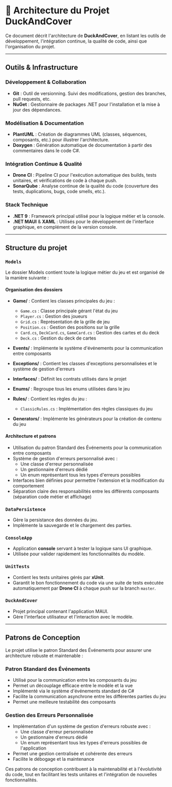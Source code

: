 # 🦆 Architecture du Projet **DuckAndCover**

Ce document décrit l'architecture de **DuckAndCover**, en listant les outils de développement, l'intégration continue, la qualité de code, ainsi que l'organisation du projet.

---

## Outils & Infrastructure

### Développement & Collaboration

- **Git** : Outil de versionning. Suivi des modifications, gestion des branches, pull requests, etc.
- **NuGet** : Gestionnaire de packages .NET pour l'installation et la mise à jour des dépendances.


### Modélisation & Documentation

- **PlantUML** : Création de diagrammes UML (classes, séquences, composants, etc.) pour illustrer l'architecture.
- **Doxygen** : Génération automatique de documentation à partir des commentaires dans le code C#.


### Intégration Continue & Qualité

- **Drone CI** : Pipeline CI pour l'exécution automatique des builds, tests unitaires, et vérifications de code à chaque push.
- **SonarQube** : Analyse continue de la qualité du code (couverture des tests, duplications, bugs, code smells, etc.).


### Stack Technique

- **.NET 9** : Framework principal utilisé pour la logique métier et la console.
- **.NET MAUI** & **XAML** : Utilisés pour le développement de l'interface graphique, en complément de la version console.

---

## Structure du projet

### `Models`

Le dossier Models contient toute la logique métier du jeu et est organisé de la manière suivante :

#### Organisation des dossiers

- **Game/** : Contient les classes principales du jeu :
  - `Game.cs` : Classe principale gérant l'état du jeu
  - `Player.cs` : Gestion des joueurs
  - `Grid.cs` : Représentation de la grille de jeu
  - `Position.cs` : Gestion des positions sur la grille
  - `Card.cs`, `DeckCard.cs`, `GameCard.cs` : Gestion des cartes et du deck
  - `Deck.cs` : Gestion du deck de cartes

- **Events/** : Implémente le système d'événements pour la communication entre composants
- **Exceptions/** : Contient les classes d'exceptions personnalisées et le système de gestion d'erreurs
- **Interfaces/** : Définit les contrats utilisés dans le projet
- **Enums/** : Regroupe tous les enums utilisées dans le jeu
- **Rules/** : Contient les règles du jeu :
  - `ClassicRules.cs` : Implémentation des règles classiques du jeu
- **Generators/** : Implémente les générateurs pour la création de contenu du jeu

#### Architecture et patrons 

- Utilisation du patron Standard des Événements pour la communication entre composants
- Système de gestion d'erreurs personnalisé avec :
  - Une classe d'erreur personnalisée
  - Un gestionnaire d'erreurs dédié
  - Un enum représentant tous les types d'erreurs possibles
- Interfaces bien définies pour permettre l'extension et la modification du comportement
- Séparation claire des responsabilités entre les différents composants (séparation code métier et affichage)

### `DataPersistence`

- Gère la persistance des données du jeu.
- Implémente la sauvegarde et le chargement des parties.

### `ConsoleApp`

- Application **console** servant à tester la logique sans UI graphique.
- Utilisée pour valider rapidement les fonctionnalités du modèle.

### `UnitTests`

- Contient les tests unitaires gérés par **xUnit**.
- Garantit le bon fonctionnement du code via une suite de tests exécutée automatiquement par **Drone CI** à chaque push sur la branch `master`.

### `DuckAndCover`

- Projet principal contenant l'application MAUI.
- Gère l'interface utilisateur et l'interaction avec le modèle.

---

## Patrons de Conception

Le projet utilise le patron Standard des Événements pour assurer une architecture robuste et maintenable :

### Patron Standard des Événements

- Utilisé pour la communication entre les composants du jeu
- Permet un découplage efficace entre le modèle et la vue
- Implémenté via le système d'événements standard de C#
- Facilite la communication asynchrone entre les différentes parties du jeu
- Permet une meilleure testabilité des composants

### Gestion des Erreurs Personnalisée

- Implémentation d'un système de gestion d'erreurs robuste avec :
  - Une classe d'erreur personnalisée
  - Un gestionnaire d'erreurs dédié
  - Un enum représentant tous les types d'erreurs possibles de l'application
- Permet une gestion centralisée et cohérente des erreurs
- Facilite le débogage et la maintenance

Ces patrons de conception contribuent à la maintenabilité et à l'évolutivité du code, tout en facilitant les tests unitaires et l'intégration de nouvelles fonctionnalités.
